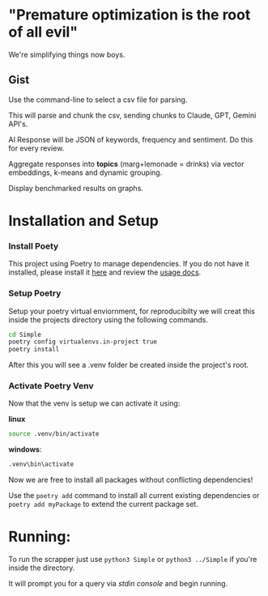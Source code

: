 # "Premature optimization is the root of all evil"
We're simplifying things now boys. 

## Gist

Use the command-line to select a csv file for parsing. 

This will parse and chunk the csv, sending chunks to Claude, GPT, Gemini API's. 


AI Response will be JSON of keywords, frequency and sentiment. Do this for every review.

Aggregate responses into __topics__ (marg+lemonade = drinks) via vector embeddings, k-means and dynamic grouping.

Display benchmarked results on graphs. 

# Installation and Setup

### __Install Poety__

This project using Poetry to manage dependencies. If you do not have it installed, please install it [here](https://python-poetry.org/docs/) and review the [usage docs](https://python-poetry.org/docs/basic-usage/).

### __Setup Poetry__ 
Setup your poetry virtual enviornment, for reproducibilty we will creat this inside the projects directory using the following commands.

```bash
cd Simple
poetry config virtualenvs.in-project true
poetry install
```
After this you will see a .venv folder be created inside the project's root. 

### __Activate Poetry Venv__
Now that the venv is setup we can activate it using:

__linux__
```bash
source .venv/bin/activate
```

__windows__:
```cmd
.venv\bin\activate
```
Now we are free to install all packages without conflicting dependencies!

Use the `poetry add` command to install all current existing dependencies or `poetry add myPackage` to extend the current package set. 

# Running:
To run the scrapper just use `python3 Simple` or `python3 ../Simple` if you're inside the directory.

It will prompt you for a query via _stdin console_ and begin running.

